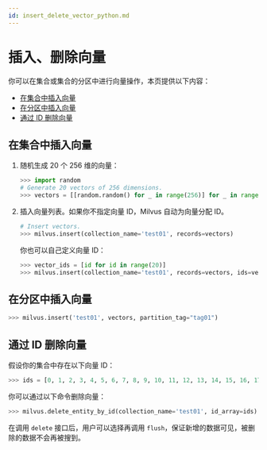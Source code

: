 ```yaml
---
id: insert_delete_vector_python.md
---
```



# 插入、删除向量

你可以在集合或集合的分区中进行向量操作，本页提供以下内容：

- [在集合中插入向量](#insert-vector-to-collection)
- [在分区中插入向量](#insert-vector-to-partition)
- [通过 ID 删除向量](#delete-vector)


## 在集合中插入向量
<a name="insert-vector-to-collection"></a>

1. 随机生成 20 个 256 维的向量：

   ```python
   >>> import random
   # Generate 20 vectors of 256 dimensions.
   >>> vectors = [[random.random() for _ in range(256)] for _ in range(20)]
   ```

2. 插入向量列表。如果你不指定向量 ID，Milvus 自动为向量分配 ID。

   ```python
   # Insert vectors.
   >>> milvus.insert(collection_name='test01', records=vectors)
   ```

   你也可以自己定义向量 ID：

   ```python
   >>> vector_ids = [id for id in range(20)]
   >>> milvus.insert(collection_name='test01', records=vectors, ids=vector_ids)
   ```

## 在分区中插入向量
<a name="insert-vector-to-partition"></a>

```python
>>> milvus.insert('test01', vectors, partition_tag="tag01")
```

## 通过 ID 删除向量
<a name="delete-vector"></a>

假设你的集合中存在以下向量 ID：

```python
>>> ids = [0, 1, 2, 3, 4, 5, 6, 7, 8, 9, 10, 11, 12, 13, 14, 15, 16, 17, 18, 19]
```

你可以通过以下命令删除向量：

```python
>>> milvus.delete_entity_by_id(collection_name='test01', id_array=ids)
```
<div class="alert note">
在调用 <code>delete</code> 接口后，用户可以选择再调用 <code>flush</code>，保证新增的数据可见，被删除的数据不会再被搜到。
</div>